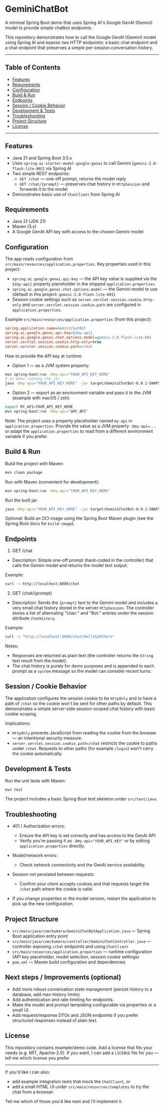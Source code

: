 # GeminiChatBot

A minimal Spring Boot demo that uses Spring AI's Google GenAI (Gemini) model to provide simple chatbot endpoints.

This repository demonstrates how to call the Google GenAI (Gemini) model using Spring AI and expose two HTTP endpoints: a basic chat endpoint and a chat endpoint that preserves a simple per-session conversation history.

---

## Table of Contents

- [Features](#features)
- [Requirements](#requirements)
- [Configuration](#configuration)
- [Build & Run](#build--run)
- [Endpoints](#endpoints)
- [Session / Cookie Behavior](#session--cookie-behavior)
- [Development & Tests](#development--tests)
- [Troubleshooting](#troubleshooting)
- [Project Structure](#project-structure)
- [License](#license)

---

## Features

- Java 21 and Spring Boot 3.5.x
- Uses `spring-ai-starter-model-google-genai` to call Gemini (`gemini-2.0-flash-lite-001`) via Spring AI
- Two simple REST endpoints:
  - `GET /chat` — one-off prompt, returns the model reply
  - `GET /chat/{prompt}` — preserves chat history in `HttpSession` and forwards it to the model
- Demonstrates basic use of `ChatClient` from Spring AI

## Requirements

- Java 21 (JDK 21)
- Maven (3.x)
- A Google GenAI API key with access to the chosen Gemini model

## Configuration

The app reads configuration from `src/main/resources/application.properties`. Key properties used in this project:

- `spring.ai.google.genai.api-key` — the API key value is supplied via the `${my-api}` property placeholder in the shipped `application.properties`.
- `spring.ai.google.genai.chat.options.model` — the Gemini model to use (default in this project: `gemini-2.0-flash-lite-001`).
- Session cookie settings such as `server.servlet.session.cookie.http-only` and `server.servlet.session.cookie.path` are configured in `application.properties`.

Example `src/main/resources/application.properties` (from this project):

```ini
spring.application.name=GeminiChatBot
spring.ai.google.genai.api-key=${my-api}
spring.ai.google.genai.chat.options.model=gemini-2.0-flash-lite-001
server.servlet.session.cookie.http-only=true
server.servlet.session.cookie.path=/chat
```

How to provide the API key at runtime:

- Option 1 — as a JVM system property:

```bash
mvn spring-boot:run -Dmy-api="YOUR_API_KEY_HERE"
# or when running the jar
java -Dmy-api="YOUR_API_KEY_HERE" -jar target/GeminiChatBot-0.0.1-SNAPSHOT.jar
```

- Option 2 — export as an environment variable and pass it to the JVM (example with macOS / zsh):

```bash
export MY_API=YOUR_API_KEY_HERE
mvn spring-boot:run -Dmy-api="$MY_API"
```

Note: The project uses a property placeholder named `my-api` in `application.properties`. Provide the value as a JVM property `-Dmy-api=...` or adapt the `application.properties` to read from a different environment variable if you prefer.

## Build & Run

Build the project with Maven:

```bash
mvn clean package
```

Run with Maven (convenient for development):

```bash
mvn spring-boot:run -Dmy-api="YOUR_API_KEY_HERE"
```

Run the built jar:

```bash
java -Dmy-api="YOUR_API_KEY_HERE" -jar target/GeminiChatBot-0.0.1-SNAPSHOT.jar
```

Optional: Build an OCI image using the Spring Boot Maven plugin (see the Spring Boot docs for `build-image`).

## Endpoints

1) GET /chat

- Description: Simple one-off prompt (hard-coded in the controller) that calls the Gemini model and returns the model text output.

Example:

```bash
curl -s http://localhost:8080/chat
```

2) GET /chat/{prompt}

- Description: Sends the `{prompt}` text to the Gemini model and includes a very small chat history stored in the server `HttpSession`. The controller stores a list of alternating "User:" and "Bot:" entries under the session attribute `chatHistory`.

Example:

```bash
curl -s "http://localhost:8080/chat/Hello%20there"
```

Notes:
- Responses are returned as plain text (the controller returns the `String` text result from the model).
- The chat history is purely for demo purposes and is appended to each prompt as a `system` message so the model can consider recent turns.

## Session / Cookie Behavior

The application configures the session cookie to be `HttpOnly` and to have a path of `/chat` so the cookie won't be sent for other paths by default. This demonstrates a simple server-side session-scoped chat history with basic cookie scoping.

Implications:
- `HttpOnly` prevents JavaScript from reading the cookie from the browser — an intentional security measure.
- `server.servlet.session.cookie.path=/chat` restricts the cookie to paths under `/chat`. Requests to other paths (for example `/login`) won't carry the cookie automatically.

## Development & Tests

Run the unit tests with Maven:

```bash
mvn test
```

The project includes a basic Spring Boot test skeleton under `src/test/java`.

## Troubleshooting

- 401 / Authorization errors:
  - Ensure the API key is set correctly and has access to the GenAI API.
  - Verify you're passing it as `-Dmy-api="YOUR_API_KEY"` or by editing `application.properties` directly.

- Model/network errors:
  - Check network connectivity and the GenAI service availability.

- Session not persisted between requests:
  - Confirm your client accepts cookies and that requests target the `/chat` path where the cookie is valid.

- If you change properties or the model version, restart the application to pick up the new configuration.

## Project Structure

- `src/main/java/com/kumara/GeminiChatBotApplication.java` — Spring Boot application entry point
- `src/main/java/com/kumara/controller/GeminiChatController.java` — controller exposing `/chat` endpoints and using `ChatClient`
- `src/main/resources/application.properties` — runtime configuration (API key placeholder, model selection, session cookie settings)
- `pom.xml` — Maven build configuration and dependencies

## Next steps / Improvements (optional)

- Add more robust conversation state management (persist history to a database, add max-history limits).
- Add authentication and rate-limiting for endpoints.
- Make the model and prompt templating configurable via properties or a small UI.
- Add request/response DTOs and JSON endpoints if you prefer structured responses instead of plain text.

## License

This repository contains example/demo code. Add a license that fits your needs (e.g. MIT, Apache-2.0). If you want, I can add a `LICENSE` file for you — tell me which license you prefer.

---

If you'd like I can also:
- add example integration tests that mock the `ChatClient`, or
- add a small HTML UI under `src/main/resources/templates` to try the chat from a browser.

Tell me which of those you'd like next and I'll implement it.

